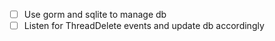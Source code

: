 - [ ] Use gorm and sqlite to manage db
- [ ] Listen for ThreadDelete events and update db accordingly
